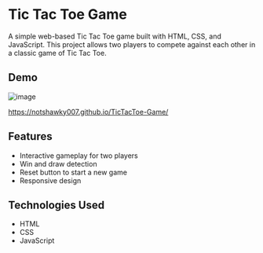 # Tic Tac Toe Game

A simple web-based Tic Tac Toe game built with HTML, CSS, and JavaScript. This project allows two players to compete against each other in a classic game of Tic Tac Toe.

## Demo

![image](https://github.com/user-attachments/assets/170933c5-542b-4b57-83ab-737d25449691)

https://notshawky007.github.io/TicTacToe-Game/ 

## Features

- Interactive gameplay for two players
- Win and draw detection
- Reset button to start a new game
- Responsive design

## Technologies Used

- HTML
- CSS
- JavaScript
